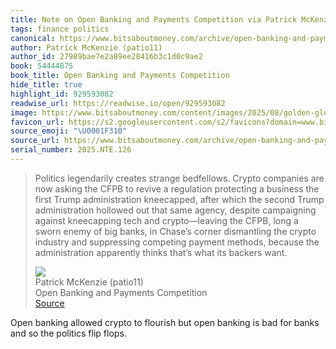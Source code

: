 ```yaml
---
title: Note on Open Banking and Payments Competition via Patrick McKenzie (patio11)
tags: finance politics
canonical: https://www.bitsaboutmoney.com/archive/open-banking-and-payments-competition/
author: Patrick McKenzie (patio11)
author_id: 27989bae7e2a89ee28416b3c1d0c9ae2
book: 54444875
book_title: Open Banking and Payments Competition
hide_title: true
highlight_id: 929593082
readwise_url: https://readwise.io/open/929593082
image: https://www.bitsaboutmoney.com/content/images/2025/08/golden-glow-from-vault-door.png
favicon_url: https://s2.googleusercontent.com/s2/favicons?domain=www.bitsaboutmoney.com
source_emoji: "\U0001F310"
source_url: https://www.bitsaboutmoney.com/archive/open-banking-and-payments-competition/#:~:text=Politics%20legendarily%20creates,its%20backers%20want.
serial_number: 2025.NTE.126
---
```

> Politics legendarily creates strange bedfellows. Crypto companies are now asking the CFPB to revive a regulation protecting a business the first Trump administration kneecapped, after which the second Trump administration hollowed out that same agency, despite campaigning against kneecapping tech and crypto—leaving the CFPB, long a sworn enemy of big banks, in Chase’s corner dismantling the crypto industry and suppressing competing payment methods, because the administration apparently thinks that’s what its backers want.
> <div class="quoteback-footer"><div class="quoteback-avatar"><img class="mini-favicon" src="https://s2.googleusercontent.com/s2/favicons?domain=www.bitsaboutmoney.com"></div><div class="quoteback-metadata"><div class="metadata-inner"><span style="display:none">FROM:</span><div aria-label="Patrick McKenzie (patio11)" class="quoteback-author"> Patrick McKenzie (patio11)</div><div aria-label="Open Banking and Payments Competition" class="quoteback-title"> Open Banking and Payments Competition</div></div></div><div class="quoteback-backlink"><a target="_blank" aria-label="go to the full text of this quotation" rel="noopener" href="https://www.bitsaboutmoney.com/archive/open-banking-and-payments-competition/#:~:text=Politics%20legendarily%20creates,its%20backers%20want." class="quoteback-arrow"> Source</a></div></div>

Open banking allowed crypto to flourish but open banking is bad for banks and so the politics flip flops. 